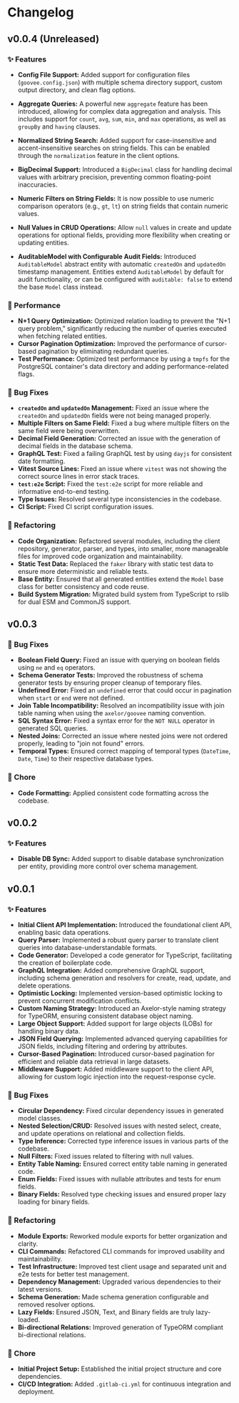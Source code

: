 # Changelog

## v0.0.4 (Unreleased)

### ✨ Features

- **Config File Support:** Added support for configuration files (`goovee.config.json`) with multiple schema directory support, custom output directory, and clean flag options.

- **Aggregate Queries:** A powerful new `aggregate` feature has been introduced, allowing for complex data aggregation and analysis. This includes support for `count`, `avg`, `sum`, `min`, and `max` operations, as well as `groupBy` and `having` clauses.
- **Normalized String Search:** Added support for case-insensitive and accent-insensitive searches on string fields. This can be enabled through the `normalization` feature in the client options.
- **BigDecimal Support:** Introduced a `BigDecimal` class for handling decimal values with arbitrary precision, preventing common floating-point inaccuracies.
- **Numeric Filters on String Fields:** It is now possible to use numeric comparison operators (e.g., `gt`, `lt`) on string fields that contain numeric values.
- **Null Values in CRUD Operations:** Allow `null` values in create and update operations for optional fields, providing more flexibility when creating or updating entities.
- **AuditableModel with Configurable Audit Fields:** Introduced `AuditableModel` abstract entity with automatic `createdOn` and `updatedOn` timestamp management. Entities extend `AuditableModel` by default for audit functionality, or can be configured with `auditable: false` to extend the base `Model` class instead.

### 🚀 Performance

- **N+1 Query Optimization:** Optimized relation loading to prevent the "N+1 query problem," significantly reducing the number of queries executed when fetching related entities.
- **Cursor Pagination Optimization:** Improved the performance of cursor-based pagination by eliminating redundant queries.
- **Test Performance:** Optimized test performance by using a `tmpfs` for the PostgreSQL container's data directory and adding performance-related flags.

### 🐛 Bug Fixes

- **`createdOn` and `updatedOn` Management:** Fixed an issue where the `createdOn` and `updatedOn` fields were not being managed properly.
- **Multiple Filters on Same Field:** Fixed a bug where multiple filters on the same field were being overwritten.
- **Decimal Field Generation:** Corrected an issue with the generation of decimal fields in the database schema.
- **GraphQL Test:** Fixed a failing GraphQL test by using `dayjs` for consistent date formatting.
- **Vitest Source Lines:** Fixed an issue where `vitest` was not showing the correct source lines in error stack traces.
- **`test:e2e` Script:** Fixed the `test:e2e` script for more reliable and informative end-to-end testing.
- **Type Issues:** Resolved several type inconsistencies in the codebase.
- **CI Script:** Fixed CI script configuration issues.

### 🔨 Refactoring

- **Code Organization:** Refactored several modules, including the client repository, generator, parser, and types, into smaller, more manageable files for improved code organization and maintainability.
- **Static Test Data:** Replaced the `faker` library with static test data to ensure more deterministic and reliable tests.
- **Base Entity:** Ensured that all generated entities extend the `Model` base class for better consistency and code reuse.
- **Build System Migration:** Migrated build system from TypeScript to rslib for dual ESM and CommonJS support.

## v0.0.3

### 🐛 Bug Fixes

- **Boolean Field Query:** Fixed an issue with querying on boolean fields using `ne` and `eq` operators.
- **Schema Generator Tests:** Improved the robustness of schema generator tests by ensuring proper cleanup of temporary files.
- **Undefined Error:** Fixed an `undefined` error that could occur in pagination when `start` or `end` were not defined.
- **Join Table Incompatibility:** Resolved an incompatibility issue with join table naming when using the `axelor/goovee` naming convention.
- **SQL Syntax Error:** Fixed a syntax error for the `NOT NULL` operator in generated SQL queries.
- **Nested Joins:** Corrected an issue where nested joins were not ordered properly, leading to "join not found" errors.
- **Temporal Types:** Ensured correct mapping of temporal types (`DateTime`, `Date`, `Time`) to their respective database types.

### 🧹 Chore

- **Code Formatting:** Applied consistent code formatting across the codebase.

## v0.0.2

### ✨ Features

- **Disable DB Sync:** Added support to disable database synchronization per entity, providing more control over schema management.

## v0.0.1

### ✨ Features

- **Initial Client API Implementation:** Introduced the foundational client API, enabling basic data operations.
- **Query Parser:** Implemented a robust query parser to translate client queries into database-understandable formats.
- **Code Generator:** Developed a code generator for TypeScript, facilitating the creation of boilerplate code.
- **GraphQL Integration:** Added comprehensive GraphQL support, including schema generation and resolvers for create, read, update, and delete operations.
- **Optimistic Locking:** Implemented version-based optimistic locking to prevent concurrent modification conflicts.
- **Custom Naming Strategy:** Introduced an Axelor-style naming strategy for TypeORM, ensuring consistent database object naming.
- **Large Object Support:** Added support for large objects (LOBs) for handling binary data.
- **JSON Field Querying:** Implemented advanced querying capabilities for JSON fields, including filtering and ordering by attributes.
- **Cursor-Based Pagination:** Introduced cursor-based pagination for efficient and reliable data retrieval in large datasets.
- **Middleware Support:** Added middleware support to the client API, allowing for custom logic injection into the request-response cycle.

### 🐛 Bug Fixes

- **Circular Dependency:** Fixed circular dependency issues in generated model classes.
- **Nested Selection/CRUD:** Resolved issues with nested select, create, and update operations on relational and collection fields.
- **Type Inference:** Corrected type inference issues in various parts of the codebase.
- **Null Filters:** Fixed issues related to filtering with null values.
- **Entity Table Naming:** Ensured correct entity table naming in generated code.
- **Enum Fields:** Fixed issues with nullable attributes and tests for enum fields.
- **Binary Fields:** Resolved type checking issues and ensured proper lazy loading for binary fields.

### 🔨 Refactoring

- **Module Exports:** Reworked module exports for better organization and clarity.
- **CLI Commands:** Refactored CLI commands for improved usability and maintainability.
- **Test Infrastructure:** Improved test client usage and separated unit and e2e tests for better test management.
- **Dependency Management:** Upgraded various dependencies to their latest versions.
- **Schema Generation:** Made schema generation configurable and removed resolver options.
- **Lazy Fields:** Ensured JSON, Text, and Binary fields are truly lazy-loaded.
- **Bi-directional Relations:** Improved generation of TypeORM compliant bi-directional relations.

### 🧹 Chore

- **Initial Project Setup:** Established the initial project structure and core dependencies.
- **CI/CD Integration:** Added `.gitlab-ci.yml` for continuous integration and deployment.
